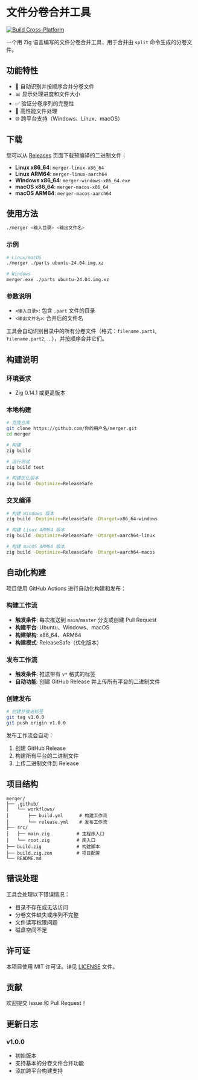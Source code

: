 # 文件分卷合并工具

[![Build Cross-Platform](https://github.com/diy-x/merger/actions/workflows/build.yml/badge.svg)](https://github.com/diy-x/merger/actions/workflows/build.yml)

一个用 Zig 语言编写的文件分卷合并工具，用于合并由 `split` 命令生成的分卷文件。

## 功能特性

- 🔄 自动识别并按顺序合并分卷文件
- 📊 显示处理进度和文件大小
- ✅ 验证分卷序列的完整性
- 🚀 高性能文件处理
- 🌐 跨平台支持（Windows、Linux、macOS）

## 下载

您可以从 [Releases](https://github.com/你的用户名/merger/releases) 页面下载预编译的二进制文件：

- **Linux x86_64**: `merger-linux-x86_64`
- **Linux ARM64**: `merger-linux-aarch64`  
- **Windows x86_64**: `merger-windows-x86_64.exe`
- **macOS x86_64**: `merger-macos-x86_64`
- **macOS ARM64**: `merger-macos-aarch64`

## 使用方法

```bash
./merger <输入目录> <输出文件名>
```

### 示例

```bash
# Linux/macOS
./merger ./parts ubuntu-24.04.img.xz

# Windows
merger.exe ./parts ubuntu-24.04.img.xz
```

### 参数说明

- `<输入目录>`: 包含 `.part` 文件的目录
- `<输出文件名>`: 合并后的文件名

工具会自动识别目录中的所有分卷文件（格式：`filename.part1`, `filename.part2`, ...），并按顺序合并它们。

## 构建说明

### 环境要求

- Zig 0.14.1 或更高版本

### 本地构建

```bash
# 克隆仓库
git clone https://github.com/你的用户名/merger.git
cd merger

# 构建
zig build

# 运行测试
zig build test

# 构建优化版本
zig build -Doptimize=ReleaseSafe
```

### 交叉编译

```bash
# 构建 Windows 版本
zig build -Doptimize=ReleaseSafe -Dtarget=x86_64-windows

# 构建 Linux ARM64 版本
zig build -Doptimize=ReleaseSafe -Dtarget=aarch64-linux

# 构建 macOS ARM64 版本
zig build -Doptimize=ReleaseSafe -Dtarget=aarch64-macos
```

## 自动化构建

项目使用 GitHub Actions 进行自动化构建和发布：

### 构建工作流

- **触发条件**: 每次推送到 `main`/`master` 分支或创建 Pull Request
- **构建平台**: Ubuntu、Windows、macOS
- **构建架构**: x86_64、ARM64
- **构建模式**: ReleaseSafe（优化版本）

### 发布工作流

- **触发条件**: 推送带有 `v*` 格式的标签
- **自动功能**: 创建 GitHub Release 并上传所有平台的二进制文件

### 创建发布

```bash
# 创建并推送标签
git tag v1.0.0
git push origin v1.0.0
```

发布工作流会自动：
1. 创建 GitHub Release
2. 构建所有平台的二进制文件
3. 上传二进制文件到 Release

## 项目结构

```
merger/
├── .github/
│   └── workflows/
│       ├── build.yml      # 构建工作流
│       └── release.yml    # 发布工作流
├── src/
│   ├── main.zig          # 主程序入口
│   └── root.zig          # 库入口
├── build.zig             # 构建脚本
├── build.zig.zon         # 项目配置
└── README.md
```

## 错误处理

工具会处理以下错误情况：

- 目录不存在或无法访问
- 分卷文件缺失或序列不完整
- 文件读写权限问题
- 磁盘空间不足

## 许可证

本项目使用 MIT 许可证。详见 [LICENSE](LICENSE) 文件。

## 贡献

欢迎提交 Issue 和 Pull Request！

## 更新日志

### v1.0.0
- 初始版本
- 支持基本的分卷文件合并功能
- 添加跨平台构建支持

